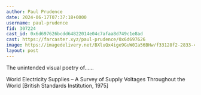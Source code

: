 ```yaml
---
author: Paul Prudence
date: 2024-06-17T07:37:18+0000
username: paul-prudence
fid: 307224
cast_id: 0x6d697626bcdd64822014e04c7afaa8d749c1e8ad
cast: https://farcaster.xyz/paul-prudence/0x6d697626
image: https://imagedelivery.net/BXluQx4ige9GuW0Ia56BHw/f33128f2-2833-4d2b-9f76-b725c17d2300/original
layout: post
---
```


The unintended visual poetry of......

World Electricity Supplies – A Survey of Supply Voltages Throughout the World [British Standards Institution, 1975]

<img src='https://imagedelivery.net/BXluQx4ige9GuW0Ia56BHw/f33128f2-2833-4d2b-9f76-b725c17d2300/original' alt='' referrerpolicy='no-referrer'/>
<img src='https://imagedelivery.net/BXluQx4ige9GuW0Ia56BHw/0fc458eb-cd68-43a9-9aa7-3b27a41b1400/original' alt='' referrerpolicy='no-referrer'/>
